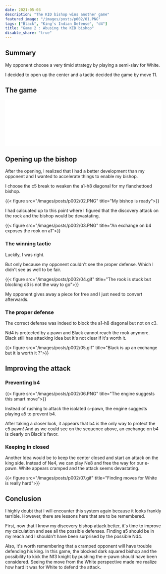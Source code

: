 ```yaml
---
date: 2021-05-03
description: "The KID bishop wins another game"
featured_image: "/images/posts/p002/01.PNG"
tags: ["Black", "King's Indian Defense", "d4"]
title: "Game 2 : Abusing the KID bishop"
disable_share: "true"
---
```


## Summary

My opponent choose a very timid strategy by playing a semi-slav for White. 

I decided to open up the center and a tactic decided the game by move 11.

## The game

<iframe id="7966646" allowtransparency="true" frameborder="0" style="width:100%;border:none;" src="//www.chess.com/emboard?id=7966646"></iframe><script>window.addEventListener("message",e=>{e['data']&&"7966646"===e['data']['id']&&document.getElementById(`${e['data']['id']}`)&&(document.getElementById(`${e['data']['id']}`).style.height=`${e['data']['frameHeight']+30}px`)});</script>

## Opening up the bishop

After the opening, I realized that I had a better development than my opponent and I wanted to accelerate things to enable my bishop.

I choose the c5 break to weaken the a1-h8 diagonal for my fianchettoed bishop.

{{< figure src="/images/posts/p002/02.PNG" title="My bishop is ready">}}

I had calcuated up to this point where I figured that the discovery attack on the rock and the bishop would be devastating.

{{< figure src="/images/posts/p002/03.PNG" title="An exchange on b4 exposes the rook on a1">}}

### The winning tactic

Luckily, I was right.

But only because my opponent couldn't see the proper defense. Which I didn't see as well to be fair.

{{< figure src="/images/posts/p002/04.gif" title="The rook is stuck but blocking c3 is not the way to go">}}

My opponent gives away a piece for free and I just need to convert afterwards.

### The proper defense

The correct defense was indeed to block the a1-h8 diagonal but not on c3. 

Nd4 is protected by a pawn and Black cannot reach the rook anymore. Black still has attacking idea but it's not clear if it's worth it.

{{< figure src="/images/posts/p002/05.gif" title="Black is up an exchange but it is worth it ?">}}

## Improving the attack

### Preventing b4

{{< figure src="/images/posts/p002/06.PNG" title="The engine suggests this smart move">}}

Instead of rushing to attack the isolated c-pawn, the engine suggests playing a5 to prevent b4.

After taking a closer look, it appears that b4 is the only way to protect the c5 pawn! And as we could see on the sequence above, an exchange on b4 is clearly on Black's favor.

### Keeping in closed

Another Idea would be to keep the center closed and start an attack on the king side. Instead of Ne4, we can play Ne8 and free the way for our e-pawn. White appears cramped and the attack seems devastating.

{{< figure src="/images/posts/p002/07.gif" title="Finding moves for White is really hard">}}

## Conclusion

I highly doubt that I will encounter this system again because it looks frankly terrible.
However, there are lessons here that are to be remembered.

First, now that I know my discovery bishop attack better, it's time to improve my calculation and see all the possible defenses. Finding a5 should be in my reach and I shouldn't have been surprised by the possible Nd4.

Also, it's worth remembering that a cramped opponent will have trouble defending his king. In this game, the blocked dark squared bishop and the possibility to kick the Nf3 knight by pushing the e-pawn should have been considered. Seeing the move from the White perspective made me realize how hard it was for White to defend the attack.